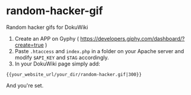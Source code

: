 # random-hacker-gif
Random hacker gifs for DokuWiki

1. Create an APP on Gyphy ( https://developers.giphy.com/dashboard/?create=true )
1. Paste `.htaccess` and `index.php` in a folder on your Apache server and modify `$API_KEY` and `$TAG` accordingly.
1. In your DokuWiki page simply add:

`{{your_website_url/your_dir/random-hacker.gif|300}}`

And you're set.
